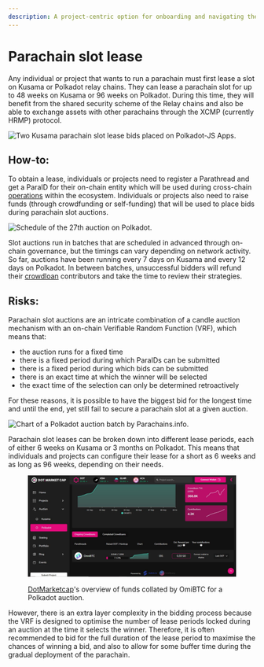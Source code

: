```yaml
---
description: A project-centric option for onboarding and navigating the Polkadot ecosystem.
---
```


# Parachain slot lease

Any individual or project that wants to run a parachain must first lease a slot on Kusama or Polkadot relay chains. They can lease a parachain slot for up to 48 weeks on Kusama or 96 weeks on Polkadot. During this time, they will benefit from the shared security scheme of the Relay chains and also be able to exchange assets with other parachains through the XCMP (currently HRMP) protocol.

![Two Kusama parachain slot lease bids placed on Polkadot-JS Apps.](../../../.gitbook/assets/O\_BSlots.JPG)



## How-to:

To obtain a lease, individuals or projects need to register a Parathread and get a ParaID for their on-chain entity which will be used during cross-chain [operations](../) within the ecosystem. Individuals or projects also need to raise funds (through crowdfunding or self-funding) that will be used to place bids during parachain slot auctions.&#x20;

![Schedule of the 27th auction on Polkadot.](../../../.gitbook/assets/O\_BAuctionsTT.JPG)

Slot auctions run in batches that are scheduled in advanced through on-chain governance, but the timings can vary depending on network activity. So far, auctions have been running every 7 days on Kusama and every 12 days on Polkadot. In between batches, unsuccessful bidders will refund their [crowdloan](../crowdfunding/crowdloans.md) contributors and take the time to review their strategies.



## Risks:

Parachain slot auctions are an intricate combination of a candle auction mechanism with an on-chain Verifiable Random Function (VRF), which means that:

* the auction runs for a fixed time
* there is a fixed period during which ParaIDs can be submitted
* there is a fixed period during which bids can be submitted
* there is an exact time at which the winner will be selected
* the exact time of the selection can only be determined retroactively&#x20;

For these reasons, it is possible to have the biggest bid for the longest time and until the end, yet still fail to secure a parachain slot at a given auction.

![Chart of a Polkadot auction batch by Parachains.info.](../../../.gitbook/assets/O\_BParachaininfo.JPG)



Parachain slot leases can be broken down into different lease periods, each of either 6 weeks on Kusama or 3 months on Polkadot. This means that individuals and projects can configure their lease for a short as 6 weeks and as long as 96 weeks, depending on their needs.&#x20;

<figure><img src="../../../.gitbook/assets/O_BDotMarketcap.JPG" alt=""><figcaption><p><a href="https://www.dotmarketcap.com/auction/polkadot">DotMarketcap</a>'s overview of funds collated by OmiBTC for a Polkadot auction.</p></figcaption></figure>



However, there is an extra layer complexity in the bidding process because the VRF is designed to optimise the number of lease periods locked during an auction at the time it selects the winner. Therefore, it is often recommended to bid for the full duration of the lease period to maximise the chances of winning a bid, and also to allow for some buffer time during the gradual deployment of the parachain.

